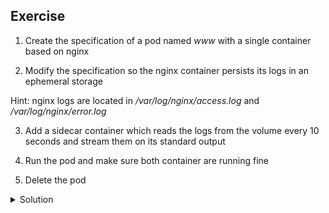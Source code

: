 ## Exercise

1. Create the specification of a pod named *www* with a single container based on nginx

2. Modify the specification so the nginx container persists its logs in an ephemeral storage 

Hint: nginx logs are located in */var/log/nginx/access.log* and */var/log/nginx/error.log*

3. Add a sidecar container which reads the logs from the volume every 10 seconds and stream them on its standard output

4. Run the pod and make sure both container are running fine

5. Delete the pod

<details>
  <summary markdown="span">Solution</summary>

1. Create the specification of a pod named *www* with a single container based on nginx

```
k run www --image=nginx:1.20 --dry-run=client -o yaml > pod.yaml
```

2. Modify the specification so the nginx container persists its logs in an ephemeral storage 

We define an *emptyDir* volume and mount it in */var/log/nginx*:

```
apiVersion: v1
kind: Pod
metadata:
  name: www
spec:
  containers:
    - name: nginx
      image: nginx
      volumeMounts:
        - name: logs
          mountPath: /var/log/nginx
  volumes:
    - name: logs
      emptyDir: {}
```

3. Add a sidecar container which reads the logs from the volume every 10 seconds and stream them on its standard output

We define another container based on alpine and give it access to the *logs* volume as well. This new container defines an endless loop that reads the logs every 10 seconds and print them.

```
apiVersion: v1
kind: Pod
metadata:
  name: www
spec:
  containers:
    - name: nginx
      image: nginx
      volumeMounts:
        - name: logs
          mountPath: /var/log/nginx
    - name: alpine
      image: alpine
      command:
      - "/bin/sh"
      - "-c"
      - "while true; do cat /var/log/nginx/access.log /var/log/nginx/error.log; sleep 10; done"
      volumeMounts:
        - name: logs
          mountPath: /var/log/nginx
  volumes:
    - name: logs
      emptyDir: {}
```

4. Run the pod and make sure both container are running fine

```
k apply -f pod.yaml
```

After a couple of seconds, both containers are running fine

```
k get po
NAME   READY   STATUS    RESTARTS   AGE
www    2/2     Running   0          6s
```

Send a request to the nginx container:

```
k exec www -c nginx -- curl localhost 
```

Check the log of the alpine container:

```
k logs www -c alpine
...
2022/03/29 21:18:26 [notice] 1#1: start worker process 31
2022/03/29 21:18:26 [notice] 1#1: start worker process 32
::1 - - [29/Mar/2022:21:20:28 +0000] "GET / HTTP/1.1" 200 615 "-" "curl/7.74.0" "-"
2022/03/29 21:18:26 [notice] 1#1: using the "epoll" event method
2022/03/29 21:18:26 [notice] 1#1: nginx/1.21.6
2022/03/29 21:18:26 [notice] 1#1: built by gcc 10.2.1 20210110 (Debian 10.2.1-6)
2022/03/29 21:18:26 [notice] 1#1: OS: Linux 5.4.0-105-generic
2022/03/29 21:18:26 [notice] 1#1: getrlimit(RLIMIT_NOFILE): 1048576:1048576
2022/03/29 21:18:26 [notice] 1#1: start worker processes
2022/03/29 21:18:26 [notice] 1#1: start worker process 31
2022/03/29 21:18:26 [notice] 1#1: start worker process 32
```

This container correctly streams the nginx container's log

5. Delete the pod

```
k delete -f pod.yaml
```
</details>

